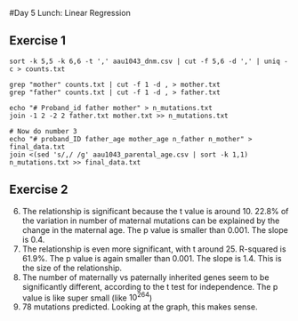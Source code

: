 #Day 5 Lunch: Linear Regression

## Exercise 1
```
sort -k 5,5 -k 6,6 -t ',' aau1043_dnm.csv | cut -f 5,6 -d ',' | uniq -c > counts.txt

grep "mother" counts.txt | cut -f 1 -d , > mother.txt
grep "father" counts.txt | cut -f 1 -d , > father.txt

echo "# Proband_id father mother" > n_mutations.txt
join -1 2 -2 2 father.txt mother.txt >> n_mutations.txt

# Now do number 3
echo "# proband_ID father_age mother_age n_father n_mother" > final_data.txt
join <(sed 's/,/ /g' aau1043_parental_age.csv | sort -k 1,1) n_mutations.txt >> final_data.txt 
```

## Exercise 2
6. The relationship is significant because the t value is around 10. 22.8\% of the variation in number of maternal mutations can be explained by the change in the maternal age. The p value is smaller than 0.001. The slope is 0.4.
7. The relationship is even more significant, with t around 25. R-squared is 61.9\%. The p value is again smaller than 0.001. The slope is 1.4. This is the size of the relationship. 
8. The number of maternally vs paternally inherited genes seem to be significantly different, according to the t test for independence. The p value is like super small (like $10^{264}$)
10. 78 mutations predicted. Looking at the graph, this makes sense.

